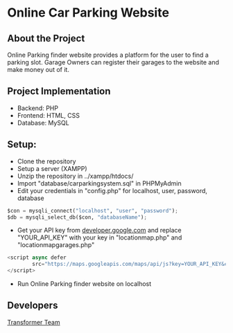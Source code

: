 # Online Car Parking Website


## About the Project
Online Parking finder website provides a platform for the user to find a parking slot. Garage Owners can register their garages to the website and make money out of it.

## Project Implementation
* Backend: PHP
* Frontend: HTML, CSS
* Database: MySQL

## Setup:
* Clone the repository
* Setup a server (XAMPP)
* Unzip the repository in ../xampp/htdocs/
* Import "database/carparkingsystem.sql" in PHPMyAdmin
* Edit your credentials in "config.php" for localhost, user, password, database
```python
$con = mysqli_connect("localhost", "user", "password");
$db = mysqli_select_db($con, "databaseName");
```
* Get your API key from [developer.google.com](https://console.developers.google.com/) and replace "YOUR_API_KEY" with your key in "locationmap.php" and "locationmapgarages.php"
```javascript
<script async defer
		src="https://maps.googleapis.com/maps/api/js?key=YOUR_API_KEY&callback=loadMap">
</script>
```
* Run Online Parking finder website on localhost


## Developers

[Transformer Team](http://103.127.146.165/wiki/index.php?title=Transformers:Main)




